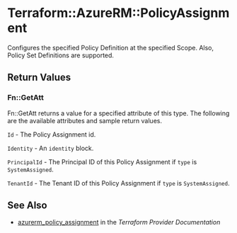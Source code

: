 # Terraform::AzureRM::PolicyAssignment

Configures the specified Policy Definition at the specified Scope. Also, Policy Set Definitions are supported.

## Return Values

### Fn::GetAtt

Fn::GetAtt returns a value for a specified attribute of this type. The following are the available attributes and sample return values.

`Id` - The Policy Assignment id.

`Identity` - An `identity` block.

`PrincipalId` - The Principal ID of this Policy Assignment if `type` is `SystemAssigned`.

`TenantId` - The Tenant ID of this Policy Assignment if `type` is `SystemAssigned`.

## See Also

* [azurerm_policy_assignment](https://www.terraform.io/docs/providers/azurerm/r/policy_assignment.html) in the _Terraform Provider Documentation_